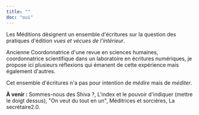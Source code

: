 ```yaml
--- 
title: ""
doc: "oui"
---
```


Les Méditions désignent un ensemble d'écritures sur la question des pratiques d'édition *vues et vécues de l'intérieur*. 

Ancienne Coordonnatrice d'une revue en sciences humaines, coordonnatrice scientifique dans un laboratoire en écritures numériques, je propose ici plusieurs réflexions qui émanent de cette expérience mais également d'autres. 

Cet ensemble d'écritures n'a pas pour intention de *médire* mais de *méditer*. 


**À venir :** Sommes-nous des Shiva ?, L'index et le pouvoir d'indiquer (mettre le doigt dessus), "On veut du tout en un", Méditrices et sorcières, La secrétaire2.0.